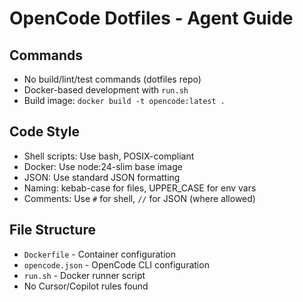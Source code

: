 # OpenCode Dotfiles - Agent Guide

## Commands
- No build/lint/test commands (dotfiles repo)
- Docker-based development with `run.sh`
- Build image: `docker build -t opencode:latest .`

## Code Style
- Shell scripts: Use bash, POSIX-compliant
- Docker: Use node:24-slim base image
- JSON: Use standard JSON formatting
- Naming: kebab-case for files, UPPER_CASE for env vars
- Comments: Use `#` for shell, `//` for JSON (where allowed)

## File Structure
- `Dockerfile` - Container configuration
- `opencode.json` - OpenCode CLI configuration
- `run.sh` - Docker runner script
- No Cursor/Copilot rules found